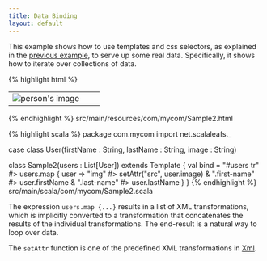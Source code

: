 ```yaml
---
title: Data Binding
layout: default
---
```


This example shows how to use templates and css selectors, as explained in the [previous example](/using-templates.html), to serve up some real data. Specifically, it shows how to iterate over collections of data.

{% highlight html %}
<table id="users">
  <tr>
    <td><img alt="person's image"/></td>
    <td><span class="first-name"/></td>
    <td><span class="last-name"/></td>
  </tr>
</table>
{% endhighlight %}
<label>src/main/resources/com/mycom/Sample2.html</label>

{% highlight scala %}
package com.mycom
import net.scalaleafs._

case class User(firstName : String, lastName : String, image : String)

class Sample2(users : List[User]) extends Template {
  val bind = 
    "#users tr" #> users.map { user =>
      "img" #> setAttr("src", user.image) &
      ".first-name" #> user.firstName &
      ".last-name" #> user.lastName 
    } 
}
{% endhighlight %}
<label>src/main/scala/com/mycom/Sample2.scala</label>

The expression `users.map {...}` results in a list of XML transformations, which is
implicitly converted to a transformation that concatenates the results of the individual transformations. The end-result is a natural way to loop over data.

The `setAttr` function is one of the predefined XML transformations in [Xml](http://scalaleafs.net/api/index.html#net.scalaleafs.Xml$).

